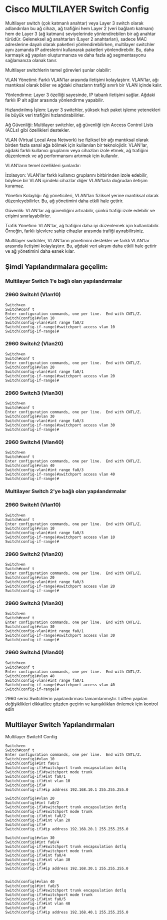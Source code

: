 # Cisco MULTILAYER Switch Config


Multilayer switch (çok katmanlı anahtar) veya Layer 3 switch olarak adlandırılan bu ağ cihazı, ağ trafiğini hem Layer 2 (veri bağlantı katmanı) hem de Layer 3 (ağ katmanı) seviyelerinde yönlendirebilen bir ağ anahtar türüdür. Geleneksel ağ anahtarları (Layer 2 anahtarları), sadece MAC adreslerine dayalı olarak paketleri yönlendirebilirken, multilayer switchler aynı zamanda IP adreslerini kullanarak paketleri yönlendirebilir. Bu, daha karmaşık ağ yapıları oluşturmanıza ve daha fazla ağ segmentasyonu sağlamanıza olanak tanır.

Multilayer switchlerin temel görevleri şunlar olabilir:

VLAN Yönetimi: Farklı VLAN'lar arasında iletişimi kolaylaştırır. VLAN'lar, ağı mantıksal olarak böler ve ağdaki cihazların trafiği sınırlı bir VLAN içinde kalır.

Yönlendirme: Layer 3 özelliği sayesinde, IP tabanlı iletişimi sağlar. Ağdaki farklı IP alt ağlar arasında yönlendirme yapabilir.

Hızlandırılmış İşlem: Layer 3 switchler, yüksek hızlı paket işleme yetenekleri ile büyük veri trafiğini hızlandırabilirler.

Ağ Güvenliği: Multilayer switchler, ağ güvenliği için Access Control Lists (ACLs) gibi özellikleri destekler.

VLAN (Virtual Local Area Network) ise fiziksel bir ağı mantıksal olarak birden fazla sanal ağa bölmek için kullanılan bir teknolojidir. VLAN'lar, ağdaki farklı kullanıcı gruplarını veya cihazları izole etmek, ağ trafiğini düzenlemek ve ağ performansını artırmak için kullanılır.

VLAN'ların temel özellikleri şunlardır:

İzolasyon: VLAN'lar farklı kullanıcı gruplarını birbirinden izole edebilir, böylece bir VLAN içindeki cihazlar diğer VLAN'larla doğrudan iletişim kuramaz.

Yönetim Kolaylığı: Ağ yöneticileri, VLAN'ları fiziksel yerine mantıksal olarak düzenleyebilirler. Bu, ağ yönetimini daha etkili hale getirir.

Güvenlik: VLAN'lar ağ güvenliğini artırabilir, çünkü trafiği izole edebilir ve erişimi sınırlayabilirler.

Trafik Yönetimi: VLAN'lar, ağ trafiğini daha iyi düzenlemek için kullanılabilir. Örneğin, farklı işlevlere sahip cihazlar arasında trafiği ayırabilirsiniz.

Multilayer switchler, VLAN'ların yönetimini destekler ve farklı VLAN'lar arasında iletişimi kolaylaştırır. Bu, ağdaki veri akışını daha etkili hale getirir ve ağ yönetimini daha esnek kılar.



## Şimdi Yapılandırmalara geçelim:

### Multilayer Switch 1'e bağlı olan yapılandırmalar

### 2960 Switch1 (Vlan10)

```
Switch>en
Switch#conf t
Enter configuration commands, one per line.  End with CNTL/Z.
Switch(config)#vlan 10
Switch(config-vlan)#int range fa0/2
Switch(config-if-range)#switchport access vlan 10
Switch(config-if-range)#
```

### 2960 Switch2 (Vlan20)

```
Switch>en
Switch#conf t
Enter configuration commands, one per line.  End with CNTL/Z.
Switch(config)#vlan 20
Switch(config-vlan)#int range fa0/1
Switch(config-if-range)#switchport access vlan 20
Switch(config-if-range)#
```

### 2960 Switch3 (Vlan30)

```
Switch>en
Switch#conf t
Enter configuration commands, one per line.  End with CNTL/Z.
Switch(config)#vlan 30
Switch(config-vlan)#int range fa0/3
Switch(config-if-range)#switchport access vlan 30
Switch(config-if-range)#
```

### 2960 Switch4 (Vlan40)

```
Switch>en
Switch#conf t
Enter configuration commands, one per line.  End with CNTL/Z.
Switch(config)#vlan 40
Switch(config-vlan)#int range fa0/3
Switch(config-if-range)#switchport access vlan 40
Switch(config-if-range)#
```

### Multilayer Switch 2'ye bağlı olan yapılandırmalar

### 2960 Switch1 (Vlan10)

```
Switch>en
Switch#conf t
Enter configuration commands, one per line.  End with CNTL/Z.
Switch(config)#vlan 10
Switch(config-vlan)#int range fa0/3
Switch(config-if-range)#switchport access vlan 10
Switch(config-if-range)#
```

### 2960 Switch2 (Vlan20)

```
Switch>en
Switch#conf t
Enter configuration commands, one per line.  End with CNTL/Z.
Switch(config)#vlan 20
Switch(config-vlan)#int range fa0/3
Switch(config-if-range)#switchport access vlan 20
Switch(config-if-range)#
```

### 2960 Switch3 (Vlan30)

```
Switch>en
Switch#conf t
Enter configuration commands, one per line.  End with CNTL/Z.
Switch(config)#vlan 30
Switch(config-vlan)#int range fa0/1
Switch(config-if-range)#switchport access vlan 30
Switch(config-if-range)#
```

### 2960 Switch4 (Vlan40)

```
Switch>en
Switch#conf t
Enter configuration commands, one per line.  End with CNTL/Z.
Switch(config)#vlan 40
Switch(config-vlan)#int range fa0/1
Switch(config-if-range)#switchport access vlan 40
Switch(config-if-range)#
```


2960 serisi Switchlerin yapılandırması tamamlanmıştır. Lütfen yapılan değişiklikleri dikkatlice gözden geçirin ve karışıklıkları önlemek için kontrol edin



## Multilayer Switch Yapılandırmaları

Multilayer Switch1 Config

```
Switch>en
Switch#conf t
Enter configuration commands, one per line.  End with CNTL/Z.
Switch(config)#vlan 10
Switch(config)#int fa0/1
Switch(config-if)#switchport trunk encapsulation dotlq
Switch(config-if)#switchport mode trunk 
Switch(config-if)#int fa0/1
Switch(config-if)#int vlan 10
Switch(config-if)#
Switch(config-if)#ip address 192.168.10.1 255.255.255.0

Switch(config)#vlan 20
Switch(config)#int fa0/2
Switch(config-if)#switchport trunk encapsulation dotlq
Switch(config-if)#switchport mode trunk 
Switch(config-if)#int fa0/2
Switch(config-if)#int vlan 20
Switch(config-if)#
Switch(config-if)#ip address 192.168.20.1 255.255.255.0

Switch(config)#vlan 30
Switch(config)#int fa0/4
Switch(config-if)#switchport trunk encapsulation dotlq
Switch(config-if)#switchport mode trunk 
Switch(config-if)#int fa0/4
Switch(config-if)#int vlan 30
Switch(config-if)#
Switch(config-if)#ip address 192.168.30.1 255.255.255.0


Switch(config)#vlan 40
Switch(config)#int fa0/5
Switch(config-if)#switchport trunk encapsulation dotlq
Switch(config-if)#switchport mode trunk 
Switch(config-if)#int fa0/5
Switch(config-if)#int vlan 40
Switch(config-if)#
Switch(config-if)#ip address 192.168.40.1 255.255.255.0


```


